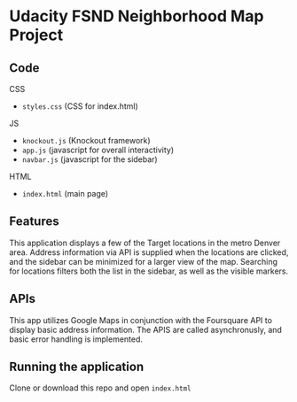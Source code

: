 # Udacity FSND Neighborhood Map Project
## Code
CSS
- `styles.css` (CSS for index.html)

JS
- `knockout.js` (Knockout framework)
- `app.js` (javascript for overall interactivity)
- `navbar.js` (javascript for the sidebar)

HTML
- `index.html` (main page)

## Features
This application displays a few of the Target locations in the metro Denver area.  Address information via API is supplied when the locations are clicked, and the sidebar can be minimized for a larger view of the map.  Searching for locations filters both the list in the sidebar, as well as the visible markers.

## APIs
This app utilizes Google Maps in conjunction with the Foursquare API to display basic address information. The APIS are called asynchronusly, and basic error handling is implemented.

## Running the application
Clone or download this repo and open `index.html`
